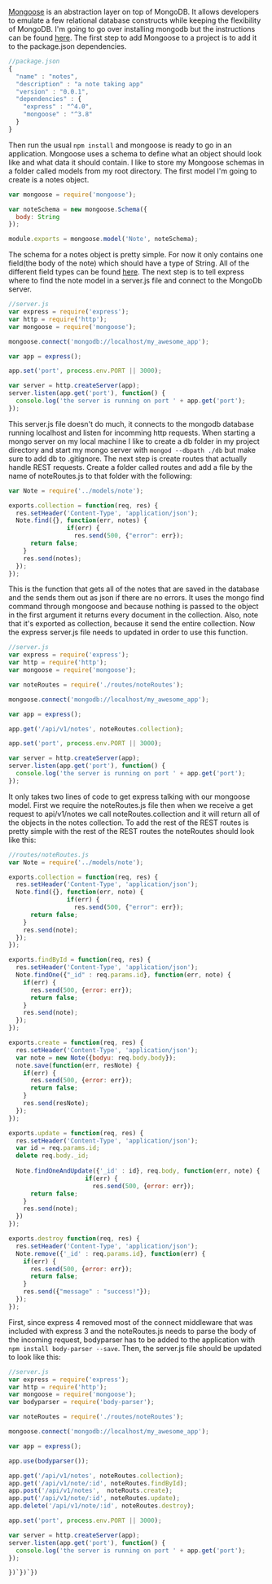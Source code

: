 <a href="http://mongoosejs.com/">Mongoose</a> is an abstraction layer on top of MongoDB. It allows developers to emulate a few relational database constructs while keeping the flexibility of MongoDB. I'm going to go over installing mongodb but the instructions can be found <a href="http://docs.mongodb.org/manual/installation/">here</a>. The first step to add Mongoose to a project is to add it to the package.json dependencies.
```javascript
//package.json
{
  "name" : "notes",
  "description" : "a note taking app"
  "version" : "0.0.1",
  "dependencies" : {
    "express" : "^4.0",
    "mongoose" : "^3.8"
  }
}
```
Then run the usual `npm install` and mongoose is ready to go in an application. Mongoose uses a schema to define what an object should look like and what data it should contain. I like to store my Mongoose schemas in a folder called models from my root directory. The first model I'm going to create is a notes object. 
```javascript
var mongoose = require('mongoose');

var noteSchema = new mongoose.Schema({
  body: String
});

module.exports = mongoose.model('Note', noteSchema);
```
The schema for a notes object is pretty simple. For now it only contains one field(the body of the note) which should have a type of String. All of the different field types can be found <a href="http://mongoosejs.com/docs/api.html#schema_Schema.Types">here</a>. The next step is to tell express where to find the note model in a server.js file and connect to the MongoDb server.
```javascript
//server.js
var express = require('express');
var http = require('http');
var mongoose = require('mongoose');

mongoose.connect('mongodb://localhost/my_awesome_app');

var app = express();

app.set('port', process.env.PORT || 3000);

var server = http.createServer(app);
server.listen(app.get('port'), function() {
  console.log('the server is running on port ' + app.get('port');
});
```
This server.js file doesn't do much, it connects to the mongodb database running localhost and listen for incomming http requests. When starting a mongo server on my local machine I like to create a db folder in my project directory and start my mongo server with `mongod --dbpath ./db` but make sure to add db to .gitignore. The next step is create routes that actually handle REST requests. Create a folder called routes and add a file by the name of noteRoutes.js to that folder with the following:
```javascript
var Note = require('../models/note');

exports.collection = function(req, res) {
  res.setHeader('Content-Type', 'application/json');
  Note.find({}, function(err, notes) {
                if(err) {
                  res.send(500, {"error": err});
      return false;
    }
    res.send(notes);
  });
});
```
This is the function that gets all of the notes that are saved in the database and the sends them out as json if there are no errors. It uses the mongo find command through mongoose and because nothing is passed to the object in the first argument it returns every document in the collection. Also, note that it's exported as collection, because it send the entire collection. Now the express server.js file needs to updated in order to use this function.
```javascript
//server.js
var express = require('express');
var http = require('http');
var mongoose = require('mongoose');

var noteRoutes = require('./routes/noteRoutes');

mongoose.connect('mongodb://localhost/my_awesome_app');

var app = express();

app.get('/api/v1/notes', noteRoutes.collection);

app.set('port', process.env.PORT || 3000);

var server = http.createServer(app);
server.listen(app.get('port'), function() {
  console.log('the server is running on port ' + app.get('port');
});
```
It only takes two lines of code to get express talking with our mongoose model. First we require the noteRoutes.js file then when we receive a get request to api/v1/notes we call noteRoutes.collection and it will return all of the objects in the notes collection. To add the rest of the REST routes is pretty simple with the rest of the REST routes the noteRoutes should look like this:
```javascript
//routes/noteRoutes.js
var Note = require('../models/note');

exports.collection = function(req, res) {
  res.setHeader('Content-Type', 'application/json');
  Note.find({}, function(err, note) {
                if(err) {
                  res.send(500, {"error": err});
      return false;
    }
    res.send(note);
  });
});

exports.findById = function(req, res) {
  res.setHeader('Content-Type', 'application/json');
  Note.findOne({"_id" : req.params.id}, function(err, note) {
    if(err) {
      res.send(500, {error: err});
      return false;
    }
    res.send(note);
  });
});

exports.create = function(req, res) {
  res.setHeader('Content-Type', 'application/json');
  var note = new Note({bodyu: req.body.body});
  note.save(function(err, resNote) {
    if(err) {
      res.send(500, {error: err});
      return false;
    }
    res.send(resNote);
  });
});

exports.update = function(req, res) {
  res.setHeader('Content-Type', 'application/json');
  var id = req.params.id;
  delete req.body._id;
  
  Note.findOneAndUpdate({'_id' : id}, req.body, function(err, note) {
                     if(err) {
                       res.send(500, {error: err});
      return false;
    }
    res.send(note);
  })
});

exports.destroy function(req, res) {
  res.setHeader('Content-Type', 'application/json');
  Note.remove({'_id' : req.params.id}, function(err) {
    if(err) {
      res.send(500, {error: err});
      return false;
    }
    res.send({"message" : "success!"});
  });
});
```
First, since express 4 removed most of the connect middleware that was included with express 3 and the noteRoutes.js needs to parse the body of the incoming request, bodyparser has to be added to the application with `npm install body-parser --save`. Then, the server.js file should be updated to look like this:
```javascript
//server.js
var express = require('express');
var http = require('http');
var mongoose = require('mongoose');
var bodyparser = require('body-parser');

var noteRoutes = require('./routes/noteRoutes');

mongoose.connect('mongodb://localhost/my_awesome_app');

var app = express();

app.use(bodyparser());

app.get('/api/v1/notes', noteRoutes.collection);
app.get('/api/v1/note/:id', noteRoutes.findById);
app.post('/api/v1/notes',  noteRouts.create);
app.put('/api/v1/note/:id', noteRoutes.update);
app.delete('/api/v1/note/:id', noteRoutes.destroy);

app.set('port', process.env.PORT || 3000);

var server = http.createServer(app);
server.listen(app.get('port'), function() {
  console.log('the server is running on port ' + app.get('port');
});
```
```})`})`})```
